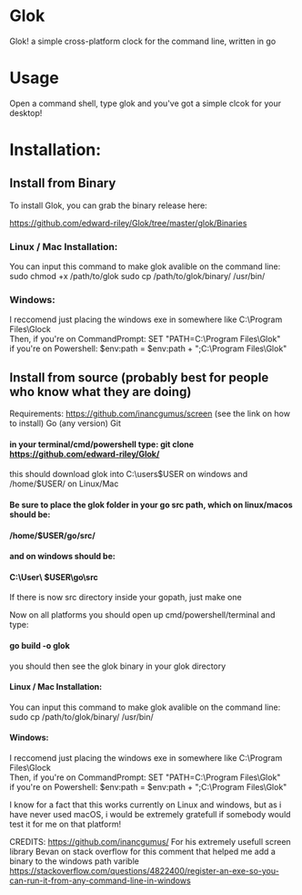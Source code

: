 # Glok
Glok! a simple cross-platform  clock for the command line, written in go



# Usage
Open a command shell, type glok
and you've got a simple clcok for your desktop!

# Installation:
## Install from Binary
To install Glok, you can grab the binary release here:

https://github.com/edward-riley/Glok/tree/master/glok/Binaries

### Linux / Mac Installation:
You can input this command to make glok avalible on the command line:
sudo chmod +x /path/to/glok
sudo cp /path/to/glok/binary/ /usr/bin/

### Windows:
I reccomend just placing the windows exe in somewhere like C:\Program Files\Glock\
Then, if you're on CommandPrompt:
SET "PATH=C:\Program Files\Glok"     
if you're on Powershell:
$env:path = $env:path + ";C:\Program Files\Glok"

## Install from source (probably best for people who know what they are doing)
Requirements: 
https://github.com/inancgumus/screen (see the link on how to install)
Go (any version)
Git

#### in your terminal/cmd/powershell type: git clone https://github.com/edward-riley/Glok/
this should download glok into  C:\users\$USER     on windows
and  /home/$USER/     on Linux/Mac

#### Be sure to place the glok folder in your go src path, which on linux/macos should be:
#### /home/$USER/go/src/

#### and on windows should be:
#### C:\User\ $USER\go\src

If there is now src directory inside your gopath, just make one

Now on all platforms you should open up cmd/powershell/terminal and type:

#### go build -o glok

you should then see the glok binary in your glok directory

#### Linux / Mac Installation:
You can input this command to make glok avalible on the command line:
sudo cp /path/to/glok/binary/ /usr/bin/

#### Windows:
I reccomend just placing the windows exe in somewhere like C:\Program Files\Glock\
Then, if you're on CommandPrompt:
SET "PATH=C:\Program Files\Glok"   
if you're on Powershell:
$env:path = $env:path + ";C:\Program Files\Glok"



I know for a fact that this works currently on Linux and windows, but as i have never used macOS,
i would be extremely gratefull if somebody would test it for me on that platform!

CREDITS:
https://github.com/inancgumus/  For his extremely usefull screen library
Bevan on stack overflow for this comment that helped me add a binary to the windows path varible
https://stackoverflow.com/questions/4822400/register-an-exe-so-you-can-run-it-from-any-command-line-in-windows
